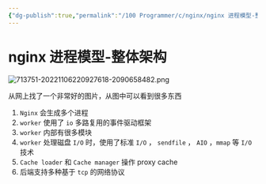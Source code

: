 ```yaml
---
{"dg-publish":true,"permalink":"/100 Programmer/c/nginx/nginx 进程模型-整体架构/","title":"Nginx 进程模型-整体架构","tags":["nginx","Process"],"noteIcon":"","updated":"2024-01-29T14:36:19.477+08:00"}
---
```



# nginx 进程模型-整体架构

![713751-20221106220927618-2090658482.png](/img/user/100%20Programmer/c/nginx/713751-20221106220927618-2090658482.png)


从网上找了一个非常好的图片，从图中可以看到很多东西

1. `Nginx` 会生成多个进程
2. `worker` 使用了 `io` 多路复用的事件驱动框架
3. `worker` 内部有很多模块
4. `worker` 处理磁盘 `I/O` 时，使用了标准 `I/O` ， `sendfile` ， `AIO` ，`mmap` 等 `I/O` 技术
5. `Cache loader` 和 `Cache manager` 操作 proxy cache
6. 后端支持多种基于 `tcp` 的网络协议